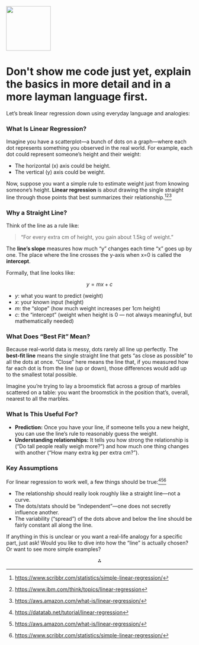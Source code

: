 <img src="https://r2cdn.perplexity.ai/pplx-full-logo-primary-dark%402x.png" class="logo" width="120"/>

# Don't show me code just yet, explain the basics in more detail and in a more layman language first.

Let’s break linear regression down using everyday language and analogies:

### What Is Linear Regression?

Imagine you have a scatterplot—a bunch of dots on a graph—where each dot represents something you observed in the real world. For example, each dot could represent someone’s height and their weight:

- The horizontal (x) axis could be height.
- The vertical (y) axis could be weight.

Now, suppose you want a simple rule to estimate weight just from knowing someone’s height. **Linear regression** is about drawing the single straight line through those points that best summarizes their relationship.[^1][^3][^5]

### Why a Straight Line?

Think of the line as a rule like:
> “For every extra cm of height, you gain about 1.5kg of weight.”

The **line’s slope** measures how much “y” changes each time “x” goes up by one. The place where the line crosses the y-axis when x=0 is called the **intercept**.

Formally, that line looks like:

$$
y = mx + c
$$

- $y$: what you want to predict (weight)
- $x$: your known input (height)
- $m$: the “slope” (how much weight increases per 1cm height)
- $c$: the “intercept” (weight when height is 0 — not always meaningful, but mathematically needed)


### What Does “Best Fit” Mean?

Because real-world data is messy, dots rarely all line up perfectly. The **best-fit line** means the single straight line that gets “as close as possible” to all the dots at once. “Close” here means the line that, if you measured how far each dot is from the line (up or down), those differences would add up to the smallest total possible.

Imagine you’re trying to lay a broomstick flat across a group of marbles scattered on a table: you want the broomstick in the position that’s, overall, nearest to all the marbles.

### What Is This Useful For?

- **Prediction:** Once you have your line, if someone tells you a new height, you can use the line’s rule to reasonably guess the weight.
- **Understanding relationships:** It tells you how strong the relationship is (“Do tall people really weigh more?”) and how much one thing changes with another (“How many extra kg per extra cm?”).


### Key Assumptions

For linear regression to work well, a few things should be true:[^2][^5][^1]

- The relationship should really look roughly like a straight line—not a curve.
- The dots/stats should be “independent”—one does not secretly influence another.
- The variability (“spread”) of the dots above and below the line should be fairly constant all along the line.

If anything in this is unclear or you want a real-life analogy for a specific part, just ask! Would you like to dive into how the “line” is actually chosen? Or want to see more simple examples?

<div style="text-align: center">⁂</div>

[^1]: https://www.scribbr.com/statistics/simple-linear-regression/

[^2]: https://datatab.net/tutorial/linear-regression

[^3]: https://www.ibm.com/think/topics/linear-regression

[^4]: https://www.youtube.com/watch?v=WkVvZreJtmU

[^5]: https://aws.amazon.com/what-is/linear-regression/

[^6]: https://en.wikipedia.org/wiki/Simple_linear_regression

[^7]: https://www.graphpad.com/guides/the-ultimate-guide-to-linear-regression

